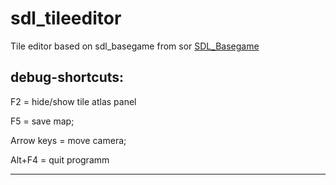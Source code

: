 # sdl_tileeditor

Tile editor based on sdl_basegame from sor [SDL_Basegame](https://github.com/sor/sdl_basegame)

## debug-shortcuts:

F2          = hide/show tile atlas panel

F5          = save map;

Arrow keys  = move camera;

Alt+F4      = quit programm


---
